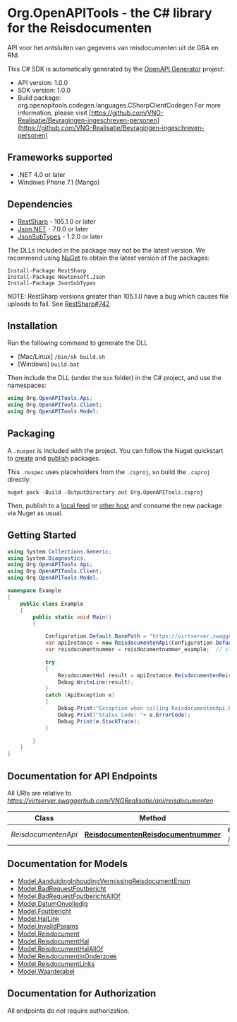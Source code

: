 # Org.OpenAPITools - the C# library for the Reisdocumenten

API voor het ontsluiten van gegevens van reisdocumenten uit de GBA en RNI.

This C# SDK is automatically generated by the [OpenAPI Generator](https://openapi-generator.tech) project:

- API version: 1.0.0
- SDK version: 1.0.0
- Build package: org.openapitools.codegen.languages.CSharpClientCodegen
    For more information, please visit [https://github.com/VNG-Realisatie/Bevragingen-ingeschreven-personen](https://github.com/VNG-Realisatie/Bevragingen-ingeschreven-personen)

## Frameworks supported


- .NET 4.0 or later
- Windows Phone 7.1 (Mango)

## Dependencies


- [RestSharp](https://www.nuget.org/packages/RestSharp) - 105.1.0 or later
- [Json.NET](https://www.nuget.org/packages/Newtonsoft.Json/) - 7.0.0 or later
- [JsonSubTypes](https://www.nuget.org/packages/JsonSubTypes/) - 1.2.0 or later

The DLLs included in the package may not be the latest version. We recommend using [NuGet](https://docs.nuget.org/consume/installing-nuget) to obtain the latest version of the packages:

```
Install-Package RestSharp
Install-Package Newtonsoft.Json
Install-Package JsonSubTypes
```

NOTE: RestSharp versions greater than 105.1.0 have a bug which causes file uploads to fail. See [RestSharp#742](https://github.com/restsharp/RestSharp/issues/742)

## Installation

Run the following command to generate the DLL

- [Mac/Linux] `/bin/sh build.sh`
- [Windows] `build.bat`

Then include the DLL (under the `bin` folder) in the C# project, and use the namespaces:

```csharp
using Org.OpenAPITools.Api;
using Org.OpenAPITools.Client;
using Org.OpenAPITools.Model;

```


## Packaging

A `.nuspec` is included with the project. You can follow the Nuget quickstart to [create](https://docs.microsoft.com/en-us/nuget/quickstart/create-and-publish-a-package#create-the-package) and [publish](https://docs.microsoft.com/en-us/nuget/quickstart/create-and-publish-a-package#publish-the-package) packages.

This `.nuspec` uses placeholders from the `.csproj`, so build the `.csproj` directly:

```
nuget pack -Build -OutputDirectory out Org.OpenAPITools.csproj
```

Then, publish to a [local feed](https://docs.microsoft.com/en-us/nuget/hosting-packages/local-feeds) or [other host](https://docs.microsoft.com/en-us/nuget/hosting-packages/overview) and consume the new package via Nuget as usual.


## Getting Started

```csharp
using System.Collections.Generic;
using System.Diagnostics;
using Org.OpenAPITools.Api;
using Org.OpenAPITools.Client;
using Org.OpenAPITools.Model;

namespace Example
{
    public class Example
    {
        public static void Main()
        {

            Configuration.Default.BasePath = "https://virtserver.swaggerhub.com/VNGRealisatie/api/reisdocumenten";
            var apiInstance = new ReisdocumentenApi(Configuration.Default);
            var reisdocumentnummer = reisdocumentnummer_example;  // string | Het nummer van het verstrekte Nederlandse reisdocument.

            try
            {
                ReisdocumentHal result = apiInstance.ReisdocumentenReisdocumentnummer(reisdocumentnummer);
                Debug.WriteLine(result);
            }
            catch (ApiException e)
            {
                Debug.Print("Exception when calling ReisdocumentenApi.ReisdocumentenReisdocumentnummer: " + e.Message );
                Debug.Print("Status Code: "+ e.ErrorCode);
                Debug.Print(e.StackTrace);
            }

        }
    }
}
```

## Documentation for API Endpoints

All URIs are relative to *https://virtserver.swaggerhub.com/VNGRealisatie/api/reisdocumenten*

Class | Method | HTTP request | Description
------------ | ------------- | ------------- | -------------
*ReisdocumentenApi* | [**ReisdocumentenReisdocumentnummer**](docs/ReisdocumentenApi.md#reisdocumentenreisdocumentnummer) | **GET** /reisdocumenten/{reisdocumentnummer} | 


## Documentation for Models

 - [Model.AanduidingInhoudingVermissingReisdocumentEnum](docs/AanduidingInhoudingVermissingReisdocumentEnum.md)
 - [Model.BadRequestFoutbericht](docs/BadRequestFoutbericht.md)
 - [Model.BadRequestFoutberichtAllOf](docs/BadRequestFoutberichtAllOf.md)
 - [Model.DatumOnvolledig](docs/DatumOnvolledig.md)
 - [Model.Foutbericht](docs/Foutbericht.md)
 - [Model.HalLink](docs/HalLink.md)
 - [Model.InvalidParams](docs/InvalidParams.md)
 - [Model.Reisdocument](docs/Reisdocument.md)
 - [Model.ReisdocumentHal](docs/ReisdocumentHal.md)
 - [Model.ReisdocumentHalAllOf](docs/ReisdocumentHalAllOf.md)
 - [Model.ReisdocumentInOnderzoek](docs/ReisdocumentInOnderzoek.md)
 - [Model.ReisdocumentLinks](docs/ReisdocumentLinks.md)
 - [Model.Waardetabel](docs/Waardetabel.md)


## Documentation for Authorization

All endpoints do not require authorization.
